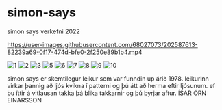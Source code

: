 # simon-says
simon says verkefni 2022


https://user-images.githubusercontent.com/68027073/202587613-82239a69-0f17-474d-bfe0-2f250e89b1b4.mp4

![1](https://user-images.githubusercontent.com/68027073/202587932-e570da91-7982-4acf-9741-e366c772595d.png)
![2](https://user-images.githubusercontent.com/68027073/202587934-5dad79db-1cc2-4b9c-ae8a-84e02a1f81b8.png)
![3](https://user-images.githubusercontent.com/68027073/202587938-aef683f8-40ce-4acc-8416-6e5d863ded1b.png)
![5](https://user-images.githubusercontent.com/68027073/202587941-805fbdb7-793a-4628-82c8-d9825c83012e.png)
![6](https://user-images.githubusercontent.com/68027073/202587945-7409777b-ec09-436b-b3db-b27055f394a8.png)
![7](https://user-images.githubusercontent.com/68027073/202587952-bc584689-4127-4c45-bba7-d48345dbda95.png)
![8](https://user-images.githubusercontent.com/68027073/202587956-c1a28ed4-c31a-400a-b94d-377afd85b22b.png)
![9](https://user-images.githubusercontent.com/68027073/202587959-c12442a4-7e7a-418a-ac99-5af2230c4f4b.png)
![10](https://user-images.githubusercontent.com/68027073/202587966-c1b6d9a7-d29f-4ca3-a96b-c59269103db8.png)


simon says er skemtilegur leikur sem var funndin up árið 1978. leikurinn virkar þannig að ljós kvikna í patterni og þú átt að herma eftir ljósunum. ef þu íttir á vitlausan takka þá blika takkarnir og þú byrjar aftur. ÍSAR ÖRN EINARSSON

